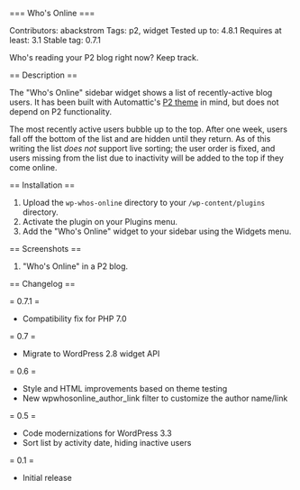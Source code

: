 === Who's Online ===

Contributors: abackstrom
Tags: p2, widget
Tested up to: 4.8.1
Requires at least: 3.1
Stable tag: 0.7.1

Who's reading your P2 blog right now? Keep track.

== Description ==

The "Who's Online" sidebar widget shows a list of recently-active
blog users. It has been built with Automattic's [P2
theme](http://p2theme.com/) in mind, but does not depend on P2
functionality.

The most recently active users bubble up to the top. After one week,
users fall off the bottom of the list and are hidden until they return.
As of this writing the list *does not* support live sorting; the user
order is fixed, and users missing from the list due to inactivity will
be added to the top if they come online.

== Installation ==

1. Upload the `wp-whos-online` directory to your `/wp-content/plugins` directory.
2. Activate the plugin on your Plugins menu.
2. Add the "Who's Online" widget to your sidebar using the Widgets menu.

== Screenshots ==

1. "Who's Online" in a P2 blog.

== Changelog ==

= 0.7.1 =

* Compatibility fix for PHP 7.0

= 0.7 =

* Migrate to WordPress 2.8 widget API

= 0.6 =

* Style and HTML improvements based on theme testing
* New wpwhosonline_author_link filter to customize the author name/link

= 0.5 =

* Code modernizations for WordPress 3.3
* Sort list by activity date, hiding inactive users

= 0.1 =

* Initial release

